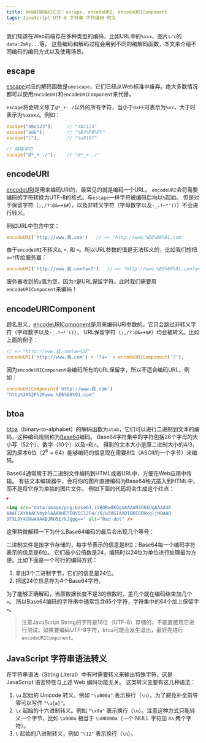 ```yaml
---
title: Web前端编码汇总：escape, encodeURI, encodeURIComponent
tags: JavaScript UTF-8 字符串 字符编码 转义
---
```


我们知道在Web前端存在多种类型的编码，比如URL中的`%xxx`、图片`src`的`data:ZmRy...`等。
这些编码和解码过程会用到不同的编解码函数，本文来介绍不同编码的编码方式以及使用场景。

<!--more-->

## escape

[escape][escape]对应的解码函数是`unescape`，它们已经从Web标准中废弃。绝大多数情况都可以使用`encodeURI`和`encodeURIComponent`来代替。

`escape`将会转义除了`@*_+-./`以外的所有字符，当小于`0xFF`时表示为`%xx`，大于时表示为`%uxxxx`。例如：

```javascript
escape("abc123");     // "abc123"
escape("äöü");        // "%E4%F6%FC"
escape("ć");          // "%u0107"

// 特殊字符
escape("@*_+-./");    // "@*_+-./"
```

## encodeURI

[encodeURI][enc-uri]是用来编码URI的，最常见的就是编码一个URL。
`encodeURI`会将需要编码的字符转换为UTF-8的格式。与`escape`一样字符被编码后均以`%`起始。
但是对于保留字符（`;,/?:@&=+$#`），以及非转义字符（字母数字以及`-_.!~*'()`）不会进行转义。
	
例如URL中包含中文：

```javascript
encodeURI('http://www.我.com')   // => "http://www.%E6%88%91.com"
```

由于`encodeURI`不转义`&`, `+`, 和 `=`。所以URL参数的值是无法转义的，比如我们想把`a=?`传给服务器：

```javascript
encodeURI('http://www.我.com?a=?')   // => "http://www.%E6%88%91.com?a=?"
```

服务器收到的`a`值为空，因为`?`是URL保留字符。此时我们需要用`encodeURIComponent`来编码！

## encodeURIComponent

顾名思义，[encodeURIComponent][enc-com]是用来编码URI参数的。它只会跳过非转义字符（字母数字以及`-_.!~*'()`），
URL保留字符（`;,/?:@&=+$#`）均会被转义。比如上面的例子：

```javascript
// => "http://www.我.com?a=%3F"
encodeURI('http://www.我.com') + '?a=' + encodeURIComponent('?');   
```

因为`encodeURIComponent`会编码所有的URL保留字，所以不适合编码URL，例如：

```javascript
encodeURIComponent('http://www.我.com')
"http%3A%2F%2Fwww.%E6%88%91.com"
```

## btoa

[btoa]（binary-to-alphabet）的解码函数为`atob`，它们可以进行二进制到文本的编码，这种编码规则称为[Base64][base64]编码。
Base64字符集中的字符包括26个字母的大小写（52个）、数字（10个）以及`+`和`/`。
得到的文本大小是原二进制大小的4/3，因为原本6位（$2^6 = 64$）能够编码的信息现在需要8位（ASCII的一个字节）来编码。

Base64通常用于将二进制文件编码到HTML或者URL中，方便在Web应用中传输。
有些文本编辑器中，会将你的图片直接编码为Base64格式插入到HTML中，而不是将它存为单独的图片文件。
例如下面的代码将会生成这个红点：

<img src="data:image/png;base64,iVBORw0KGgoAAAANSUhEUgAAAAUA
AAAFCAYAAACNbyblAAAAHElEQVQI12P4//8/w38GIAXDIBKE0DHxgljNBAAO
9TXL0Y4OHwAAAABJRU5ErkJggg==" alt="Red dot" />

```html
<img src="data:image/png;base64,iVBORw0KGgoAAAANSUhEUgAAAAUA
AAAFCAYAAACNbyblAAAAHElEQVQI12P4//8/w38GIAXDIBKE0DHxgljNBAAO
9TXL0Y4OHwAAAABJRU5ErkJggg==" alt="Red dot" />
```

这里稍微解释一下为什么Base64编码的最后会出现几个等号：

二进制文件是按字节存储的，每字节表示的信息是8位；Base64每一个编码字符表示的信息是6位。
它们最小公倍数是24，编码时以24位为单位进行处理最为方便。比如下面是一个可行的编码方式：

1. 拿出3个二进制字节，它们的信息是24位。
2. 把这24位信息存为4个Base64字符。

为了能够正确解码，当原数据长度不是3的倍数时，差几个就在编码结束加几个`=`。
所以Base64编码的字符串中通常包含65个字符，字符集中的64个加上保留字`=`。

> 注意JavaScript String的字符是16位（UTF-8）存储的，不能直接用它进行测试。如果要编码UTF-8字符，`btoa`可能会发生溢出，最好先进行`encodeURIComponent`。

## JavaScript 字符串语法转义

在字符串语法（String Literal）中有时需要转义来输出特殊字符，这是 JavaScript 语言特性与上述 Web 编码功能无关。
这类转义主要有这几种语法：

1. `\u` 起始的 Unicode 转义。例如 `"\u000a"` 表示换行（`\n`）。为了避免补全前导零可以写作 `"\u{a}"`。
2. `\x` 起始的十六进制转义。例如 `"\x0a"` 表示换行（`\n`）。注意这种方式只能转义一个字节，比如 `\x000a` 相当于 `\u00000a`（一个 NULL 字符加 `0a` 两个字符）。
3. `\` 起始的八进制转义，例如 `"\12"` 表示换行（`\n`）。

[base64]: https://en.wikipedia.org/wiki/Base64
[btoa]: https://developer.mozilla.org/zh-CN/docs/Web/API/WindowBase64/Base64_encoding_and_decoding
[enc-com]: https://developer.mozilla.org/zh-CN/docs/Web/JavaScript/Reference/Global_Objects/encodeURIComponent
[escape]: https://developer.mozilla.org/zh-CN/docs/Web/JavaScript/Reference/Global_Objects/escape
[enc-uri]: https://developer.mozilla.org/zh-CN/docs/Web/JavaScript/Reference/Global_Objects/encodeURI

